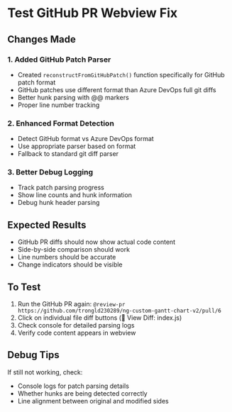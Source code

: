 # Test GitHub PR Webview Fix

## Changes Made

### 1. Added GitHub Patch Parser
- Created `reconstructFromGitHubPatch()` function specifically for GitHub patch format
- GitHub patches use different format than Azure DevOps full git diffs
- Better hunk parsing with @@ markers
- Proper line number tracking

### 2. Enhanced Format Detection
- Detect GitHub format vs Azure DevOps format
- Use appropriate parser based on format
- Fallback to standard git diff parser

### 3. Better Debug Logging  
- Track patch parsing progress
- Show line counts and hunk information
- Debug hunk header parsing

## Expected Results
- GitHub PR diffs should now show actual code content
- Side-by-side comparison should work
- Line numbers should be accurate
- Change indicators should be visible

## To Test
1. Run the GitHub PR again: `@review-pr https://github.com/trongld230289/ng-custom-gantt-chart-v2/pull/6`
2. Click on individual file diff buttons (📄 View Diff: index.js)
3. Check console for detailed parsing logs
4. Verify code content appears in webview

## Debug Tips
If still not working, check:
- Console logs for patch parsing details
- Whether hunks are being detected correctly
- Line alignment between original and modified sides